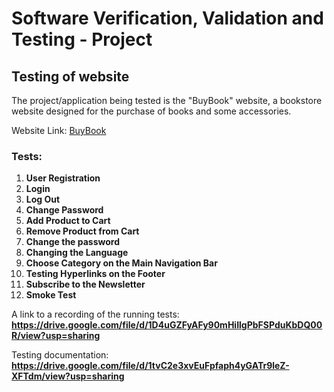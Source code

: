 # Software Verification, Validation and Testing - Project

## Testing of website

The project/application being tested is the "BuyBook" website, a bookstore website designed for the purchase of books and some accessories.

Website Link: [BuyBook](https://buybook.ba/)

### Tests:

1. **User Registration**
2. **Login**
3. **Log Out**
4. **Change Password**
5. **Add Product to Cart**
6. **Remove Product from Cart**
7. **Change the password**
8. **Changing the Language**
9. **Choose Category on the Main Navigation Bar**
10. **Testing Hyperlinks on the Footer**
11. **Subscribe to the Newsletter**
12. **Smoke Test**

A link to a recording of the running tests: **https://drive.google.com/file/d/1D4uGZFyAFy90mHiIlgPbFSPduKbDQ00R/view?usp=sharing**


Testing documentation: **https://drive.google.com/file/d/1tvC2e3xvEuFpfaph4yGATr9leZ-XFTdm/view?usp=sharing**

